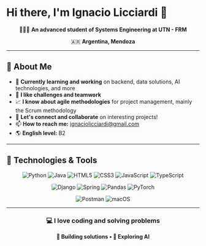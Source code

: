 # Hi there, I'm Ignacio Licciardi 👋

<div align="center">

🧑🏻‍💻 **An advanced student of Systems Engineering at UTN - FRM**

🇦🇷 **Argentina, Mendoza**

</div>

---

## 🌟 About Me

- 📘 **Currently learning and working** on backend, data solutions, AI technologies, and more
- 🤝 **I like challenges and teamwork**
- 📈 **I know about agile methodologies** for project management, mainly the Scrum methodology
- 💬 **Let's connect and collaborate** on interesting projects!
- 📫 **How to reach me:** ignaciolicciardi@gmail.com
- 🌎 **English level:** B2

---

## 🚀 Technologies & Tools

<div align="center">

![Python](https://img.shields.io/badge/Python-3776AB?style=for-the-badge&logo=python&logoColor=white)
![Java](https://img.shields.io/badge/Java-ED8B00?style=for-the-badge&logo=openjdk&logoColor=white)
![HTML5](https://img.shields.io/badge/HTML5-E34F26?style=for-the-badge&logo=html5&logoColor=white)
![CSS3](https://img.shields.io/badge/CSS3-1572B6?style=for-the-badge&logo=css3&logoColor=white)
![JavaScript](https://img.shields.io/badge/JavaScript-F7DF1E?style=for-the-badge&logo=javascript&logoColor=black)
![TypeScript](https://img.shields.io/badge/TypeScript-007ACC?style=for-the-badge&logo=typescript&logoColor=white)

![Django](https://img.shields.io/badge/Django-092E20?style=for-the-badge&logo=django&logoColor=white)
![Spring](https://img.shields.io/badge/Spring-6DB33F?style=for-the-badge&logo=spring&logoColor=white)
![Pandas](https://img.shields.io/badge/Pandas-150458?style=for-the-badge&logo=pandas&logoColor=white)
![PyTorch](https://img.shields.io/badge/PyTorch-EE4C2C?style=for-the-badge&logo=pytorch&logoColor=white)

![Postman](https://img.shields.io/badge/Postman-FF6C37?style=for-the-badge&logo=postman&logoColor=white)
![macOS](https://img.shields.io/badge/macOS-000000?style=for-the-badge&logo=apple&logoColor=white)

</div>

---

<div align="center">

### 💻 I love coding and solving problems

**🔧 Building solutions • 🤖 Exploring AI**

</div>
